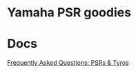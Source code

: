 # Yamaha PSR goodies
<!-- copyright: SeeJay & ReSampled -->

# Docs
[Frequently Asked Questions: PSRs & Tyros](https://www.psrtutorial.com/MB/zips/FAQ%202016.pdf)
